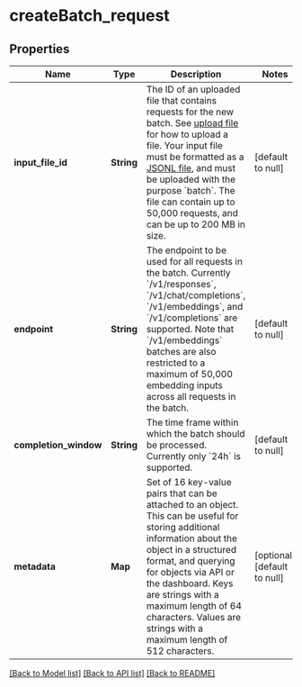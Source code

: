 # createBatch_request
## Properties

| Name | Type | Description | Notes |
|------------ | ------------- | ------------- | -------------|
| **input\_file\_id** | **String** | The ID of an uploaded file that contains requests for the new batch.  See [upload file](/docs/api-reference/files/create) for how to upload a file.  Your input file must be formatted as a [JSONL file](/docs/api-reference/batch/request-input), and must be uploaded with the purpose &#x60;batch&#x60;. The file can contain up to 50,000 requests, and can be up to 200 MB in size.  | [default to null] |
| **endpoint** | **String** | The endpoint to be used for all requests in the batch. Currently &#x60;/v1/responses&#x60;, &#x60;/v1/chat/completions&#x60;, &#x60;/v1/embeddings&#x60;, and &#x60;/v1/completions&#x60; are supported. Note that &#x60;/v1/embeddings&#x60; batches are also restricted to a maximum of 50,000 embedding inputs across all requests in the batch. | [default to null] |
| **completion\_window** | **String** | The time frame within which the batch should be processed. Currently only &#x60;24h&#x60; is supported. | [default to null] |
| **metadata** | **Map** | Set of 16 key-value pairs that can be attached to an object. This can be useful for storing additional information about the object in a structured format, and querying for objects via API or the dashboard.   Keys are strings with a maximum length of 64 characters. Values are strings with a maximum length of 512 characters.  | [optional] [default to null] |

[[Back to Model list]](../README.md#documentation-for-models) [[Back to API list]](../README.md#documentation-for-api-endpoints) [[Back to README]](../README.md)

